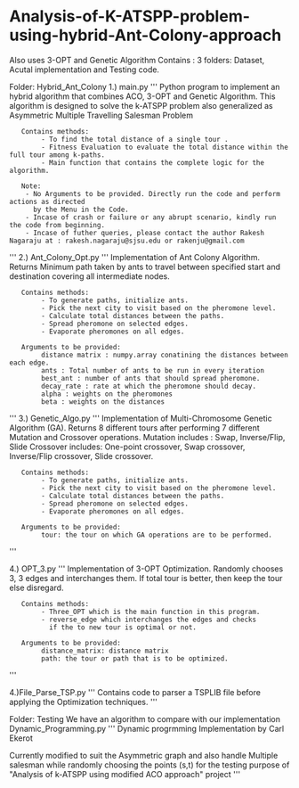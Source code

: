 # Analysis-of-K-ATSPP-problem-using-hybrid-Ant-Colony-approach
Also uses 3-OPT and Genetic Algorithm
Contains : 3 folders: Dataset, Acutal implementation and Testing code.



Folder: Hybrid_Ant_Colony
1.) main.py
'''
       Python program to implement an hybrid algorithm that combines
       ACO, 3-OPT and Genetic Algorithm.
       This algorithm is designed to solve the k-ATSPP problem also generalized as
       Asymmetric Multiple Travelling Salesman Problem

       
       Contains methods: 
            - To find the total distance of a single tour .
            - Fitness Evaluation to evaluate the total distance within the full tour among k-paths.    
            - Main function that contains the complete logic for the algorithm.
       
       Note: 
        - No Arguments to be provided. Directly run the code and perform actions as directed
          by the Menu in the Code.     
        - Incase of crash or failure or any abrupt scenario, kindly run the code from beginning.
        - Incase of futher queries, please contact the author Rakesh Nagaraju at : rakesh.nagaraju@sjsu.edu or rakenju@gmail.com
''' 
2.) Ant_Colony_Opt.py
'''
       Implementation of Ant Colony Algorithm.
       Returns Minimum path taken by ants to travel between 
       specified start and destination covering all intermediate nodes.
       
       Contains methods: 
            - To generate paths, initialize ants.
            - Pick the next city to visit based on the pheromone level.    
            - Calculate total distances between the paths.
            - Spread pheromone on selected edges.
            - Evaporate pheromones on all edges.
       
       Arguments to be provided:
            distance matrix : numpy.array conatining the distances between each edge.
            ants : Total number of ants to be run in every iteration
            best_ant : number of ants that should spread pheromone.
            decay_rate : rate at which the pheromone should decay.
            alpha : weights on the pheromones
            beta : weights on the distances       
'''
3.) Genetic_Algo.py
'''
       Implementation of Multi-Chromosome Genetic Algorithm (GA).
       Returns 8 different tours after performing 7 different Mutation and Crossover operations. 
       Mutation includes : Swap, Inverse/Flip, Slide
       Crossover includes: One-point crossover, Swap crossover, Inverse/Flip crossover, Slide crossover.
       
       Contains methods: 
            - To generate paths, initialize ants.
            - Pick the next city to visit based on the pheromone level.    
            - Calculate total distances between the paths.
            - Spread pheromone on selected edges.
            - Evaporate pheromones on all edges.
       
       Arguments to be provided:
            tour: the tour on which GA operations are to be performed.      
'''

4.) OPT_3.py
'''
       Implementation of 3-OPT Optimization.
       Randomly chooses 3, 3 edges and interchanges them. 
       If total tour is better, then keep the tour else disregard. 
       
       Contains methods: 
            - Three_OPT which is the main function in this program.
            - reverse_edge which interchanges the edges and checks 
              if the to new tour is optimal or not. 
       
       Arguments to be provided:
            distance_matrix: distance matrix    
            path: the tour or path that is to be optimized.     
'''

4.)File_Parse_TSP.py
'''
Contains code to parser a TSPLIB file before applying the Optimization techniques.
'''

Folder: Testing 
We have an algorithm to compare with our implementation
Dynamic_Programming.py
'''
Dynamic progrmming Implementation by Carl Ekerot

Currently modified to suit the Asymmetric graph and also handle Multiple salesman
while randomly choosing the points (s,t) for the testing purpose of 
"Analysis of k-ATSPP using modified ACO approach" project
'''
